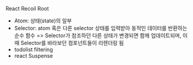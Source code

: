 React Recoil Root

- Atom: 상태(state)의 일부
- Selector: atom 혹은 다른 selector 상태를 입력받아 동적인 데이터를 반환하는 순수 함수
	=> Selector가 참조하던 다른 상태가 변경되면 함께 업데이트되며, 이 때 Selector를 바라보던 컴포넌트들이 리렌더링 됨
- todolist filtering
- react Suspense
